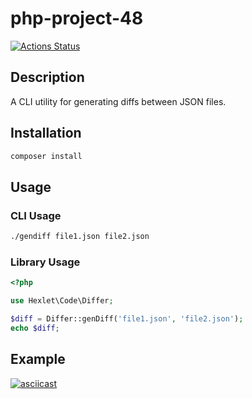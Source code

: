 # php-project-48

[![Actions Status](https://github.com/LeyRo-cpu/php-project-48/actions/workflows/hexlet-check.yml/badge.svg)](https://github.com/LeyRo-cpu/php-project-48/actions)

## Description

A CLI utility for generating diffs between JSON files.

## Installation

```bash
composer install
```

## Usage

### CLI Usage

```bash
./gendiff file1.json file2.json
```

### Library Usage

```php
<?php

use Hexlet\Code\Differ;

$diff = Differ::genDiff('file1.json', 'file2.json');
echo $diff;
```

## Example

[![asciicast](https://asciinema.org/a/Pe6QypnLEmFWssNAjCOJN1iii.svg)](https://asciinema.org/a/Pe6QypnLEmFWssNAjCOJN1iii)